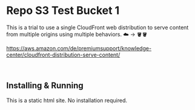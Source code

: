 # Repo S3 Test Bucket 1

This is a trial to use a single CloudFront web distribution to serve content from multiple origins using multiple behaviors.
☁️ -> 🪣🪣

https://aws.amazon.com/de/premiumsupport/knowledge-center/cloudfront-distribution-serve-content/

&nbsp;

## Installing & Running

This is a static html site.
No installation required.
